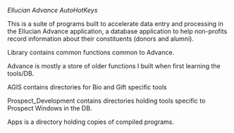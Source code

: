 *Ellucian Advance AutoHotKeys*

This is a suite of programs built to accelerate data entry and processing in the Ellucian Advance application, a database application to help non-profits record information about their constituents (donors and alumni).

Library contains common functions common to Advance. 

Advance is mostly a store of older functions I built when first learning the tools/DB.

AGIS contains directories for Bio and Gift specific tools

Prospect_Development contains directories holding tools specific to Prospect Windows in the DB.

Apps is a directory holding copies of compiled programs.

